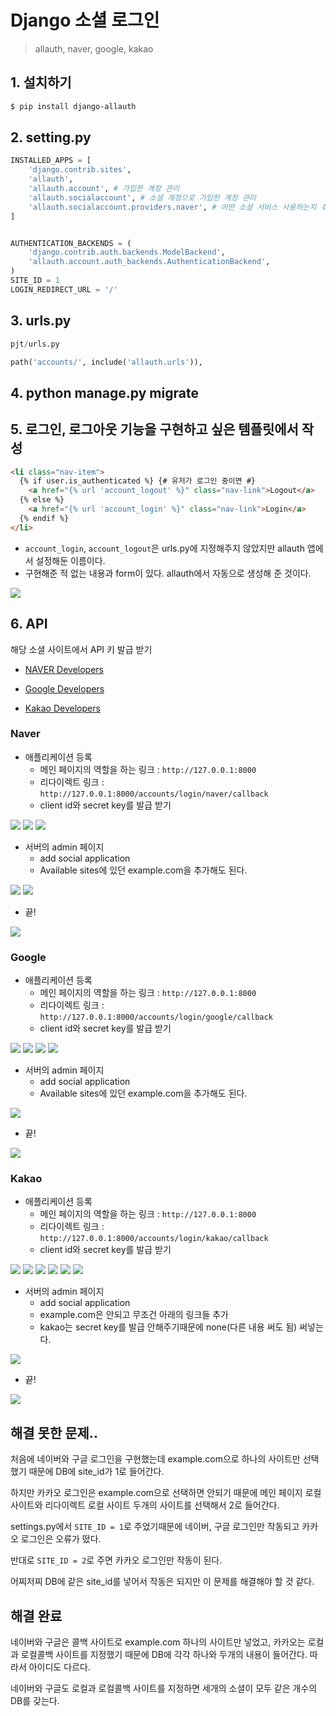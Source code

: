 # Django 소셜 로그인
> allauth, naver, google, kakao
## 1. 설치하기
```bash
$ pip install django-allauth
```
## 2. setting.py
```python
INSTALLED_APPS = [
    'django.contrib.sites',
    'allauth',
    'allauth.account', # 가입한 계정 관리
    'allauth.socialaccount', # 소셜 계정으로 가입한 계정 관리
    'allauth.socialaccount.providers.naver', # 어떤 소셜 서비스 사용하는지 추가
]


AUTHENTICATION_BACKENDS = (
    'django.contrib.auth.backends.ModelBackend',
    'allauth.account.auth_backends.AuthenticationBackend',
)
SITE_ID = 1
LOGIN_REDIRECT_URL = '/'
```
## 3. urls.py
```python
pjt/urls.py

path('accounts/', include('allauth.urls')),
```
## 4. python manage.py migrate
## 5. 로그인, 로그아웃 기능을 구현하고 싶은 템플릿에서 작성
```html
<li class="nav-item">
  {% if user.is_authenticated %} {# 유저가 로그인 중이면 #}
    <a href="{% url 'account_logout' %}" class="nav-link">Logout</a>
  {% else %}
    <a href="{% url 'account_login' %}" class="nav-link">Login</a>
  {% endif %}
</li>
```
- `account_login`, `account_logout`은 urls.py에 지정해주지 않았지만 allauth 앱에서 설정해둔 이름이다.
- 구현해준 적 없는 내용과 form이 있다. allauth에서 자동으로 생성해 준 것이다.

![](./1_alcohol_trip.assets/signin.PNG)
## 6. API
해당 소셜 사이트에서 API 키 발급 받기

- [NAVER Developers](https://developers.naver.com/main/)

- [Google Developers](https://console.cloud.google.com/apis/dashboard?pli=1&project=kyoemdi)

- [Kakao Developers](https://developers.kakao.com/)
### Naver
- 애플리케이션 등록
  - 메인 페이지의 역할을 하는 링크 : `http://127.0.0.1:8000`
  - 리다이렉트 링크 : `http://127.0.0.1:8000/accounts/login/naver/callback`
  - client id와 secret key를 발급 받기

![](./1_alcohol_trip.assets/naver1.PNG)
![](./1_alcohol_trip.assets/naver2.PNG)
![](./1_alcohol_trip.assets/naver3.PNG)
- 서버의 admin 페이지
  - add social application
  - Available sites에 있던 example.com을 추가해도 된다.

![](./1_alcohol_trip.assets/social_accounts.PNG)
![](./1_alcohol_trip.assets/naver.PNG)
- 끝!

![](./1_alcohol_trip.assets/naver_login.PNG)
### Google
- 애플리케이션 등록
  - 메인 페이지의 역할을 하는 링크 : `http://127.0.0.1:8000`
  - 리다이렉트 링크 : `http://127.0.0.1:8000/accounts/login/google/callback`
  - client id와 secret key를 발급 받기

![](./1_alcohol_trip.assets/google1.PNG)
![](./1_alcohol_trip.assets/google2.PNG)
![](./1_alcohol_trip.assets/google3.PNG)
![](./1_alcohol_trip.assets/google4.PNG)
- 서버의 admin 페이지
  - add social application
  - Available sites에 있던 example.com을 추가해도 된다.

![](./1_alcohol_trip.assets/google.PNG)
- 끝!

![](./1_alcohol_trip.assets/google_login.PNG)
### Kakao
- 애플리케이션 등록
  - 메인 페이지의 역할을 하는 링크 : `http://127.0.0.1:8000`
  - 리다이렉트 링크 : `http://127.0.0.1:8000/accounts/login/kakao/callback`
  - client id와 secret key를 발급 받기

![](./1_alcohol_trip.assets/kakao1.PNG)
![](./1_alcohol_trip.assets/kakao2.PNG)
![](./1_alcohol_trip.assets/kakao3.PNG)
![](./1_alcohol_trip.assets/kakao4.PNG)
![](./1_alcohol_trip.assets/kakao5.PNG)
![](./1_alcohol_trip.assets/kakao6.PNG)
- 서버의 admin 페이지
  - add social application
  - example.com은 안되고 무조건 아래의 링크들 추가
  - kakao는 secret key를 발급 안해주기때문에 none(다른 내용 써도 됨) 써넣는다.

![](./1_alcohol_trip.assets/kakao.PNG)
- 끝!

![](./1_alcohol_trip.assets/kakao_login.PNG)

## 해결 못한 문제..
처음에 네이버와 구글 로그인을 구현했는데 example.com으로 하나의 사이트만 선택했기 때문에 DB에 site_id가 1로 들어간다.

하지만 카카오 로그인은 example.com으로 선택하면 안되기 때문에 메인 페이지 로컬 사이트와 리다이렉트 로컬 사이트 두개의 사이트를 선택해서 2로 들어간다.

settings.py에서 `SITE_ID = 1`로 주었기때문에 네이버, 구글 로그인만 작동되고 카카오 로그인은 오류가 떴다.

반대로 `SITE_ID = 2`로 주면 카카오 로그인만 작동이 된다.

어찌저찌 DB에 같은 site_id를 넣어서 작동은 되지만 이 문제를 해결해야 할 것 같다.

## 해결 완료
네이버와 구글은 콜백 사이트로 example.com 하나의 사이트만 넣었고, 카카오는 로컬과 로컬콜백 사이트를 지정했기 때문에 DB에 각각 하나와 두개의 내용이 들어간다. 따라서 아이디도 다르다. 

네이버와 구글도 로컬과 로컬콜백 사이트를 지정하면 세개의 소셜이 모두 같은 개수의 DB를 갖는다.